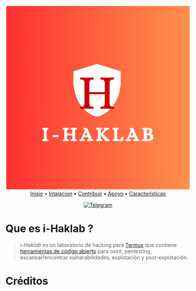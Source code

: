 <div align="center">
<img 
  src="/.imagenes/I-haklab.png" 
  alt="Logo de I-haklab"/> 
</div>

<div align="center">
        <a href="https://victorh028.github.io/i-Haklab/#">Inisio</a>
  <span> • </span>
            <a href="https://victorh028.github.io/i-Haklab/install">Intalacion</a>
  <span> • </span>
               <a href="">Contribuir</a>
  <span> • </span>
        <a href="">Apoyo</a>
  <span> • </span>
        <a href="">Características</a>
  <p></p>
</div> 

<div align="center">

[![Telegram](https://img.shields.io/badge/Telegram-blue.svg?style=flat-square&logo=Telegram&logoColor=white)](https://t.me/Ivam3by_Cinderella)

  </div>

# Que es i-Haklab ?

> *i-Haklab* es un laboratorio de hacking para [Termux](https://github.com/termux/termux-app)  que contiene [herramientas de código abierto](https://github.com/ivam3/termux-packages) para osint, pentesting, escanear/encontrar vulnerabilidades, explotación y post-explotación.


# Créditos 

